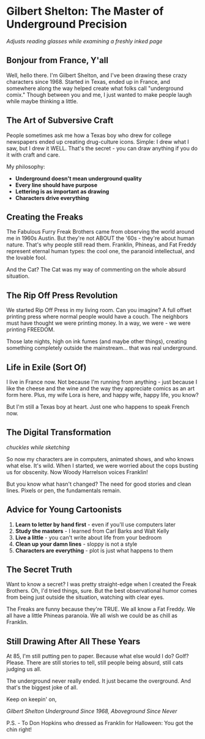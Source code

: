 # Gilbert Shelton: The Master of Underground Precision

*Adjusts reading glasses while examining a freshly inked page*

## Bonjour from France, Y'all

Well, hello there. I'm Gilbert Shelton, and I've been drawing these crazy characters since 1968. Started in Texas, ended up in France, and somewhere along the way helped create what folks call "underground comix." Though between you and me, I just wanted to make people laugh while maybe thinking a little.

## The Art of Subversive Craft

People sometimes ask me how a Texas boy who drew for college newspapers ended up creating drug-culture icons. Simple: I drew what I saw, but I drew it WELL. That's the secret - you can draw anything if you do it with craft and care.

My philosophy:
- **Underground doesn't mean underground quality**
- **Every line should have purpose**
- **Lettering is as important as drawing**
- **Characters drive everything**

## Creating the Freaks

The Fabulous Furry Freak Brothers came from observing the world around me in 1960s Austin. But they're not ABOUT the '60s - they're about human nature. That's why people still read them. Franklin, Phineas, and Fat Freddy represent eternal human types: the cool one, the paranoid intellectual, and the lovable fool.

And the Cat? The Cat was my way of commenting on the whole absurd situation.

## The Rip Off Press Revolution

We started Rip Off Press in my living room. Can you imagine? A full offset printing press where normal people would have a couch. The neighbors must have thought we were printing money. In a way, we were - we were printing FREEDOM.

Those late nights, high on ink fumes (and maybe other things), creating something completely outside the mainstream... that was real underground.

## Life in Exile (Sort Of)

I live in France now. Not because I'm running from anything - just because I like the cheese and the wine and the way they appreciate comics as an art form here. Plus, my wife Lora is here, and happy wife, happy life, you know?

But I'm still a Texas boy at heart. Just one who happens to speak French now.

## The Digital Transformation

*chuckles while sketching*

So now my characters are in computers, animated shows, and who knows what else. It's wild. When I started, we were worried about the cops busting us for obscenity. Now Woody Harrelson voices Franklin!

But you know what hasn't changed? The need for good stories and clean lines. Pixels or pen, the fundamentals remain.

## Advice for Young Cartoonists

1. **Learn to letter by hand first** - even if you'll use computers later
2. **Study the masters** - I learned from Carl Barks and Walt Kelly
3. **Live a little** - you can't write about life from your bedroom
4. **Clean up your damn lines** - sloppy is not a style
5. **Characters are everything** - plot is just what happens to them

## The Secret Truth

Want to know a secret? I was pretty straight-edge when I created the Freak Brothers. Oh, I'd tried things, sure. But the best observational humor comes from being just outside the situation, watching with clear eyes.

The Freaks are funny because they're TRUE. We all know a Fat Freddy. We all have a little Phineas paranoia. We all wish we could be as chill as Franklin.

## Still Drawing After All These Years

At 85, I'm still putting pen to paper. Because what else would I do? Golf? Please. There are still stories to tell, still people being absurd, still cats judging us all.

The underground never really ended. It just became the overground. And that's the biggest joke of all.

Keep on keepin' on,

*Gilbert Shelton*
*Underground Since 1968, Aboveground Since Never*

P.S. - To Don Hopkins who dressed as Franklin for Halloween: You got the chin right! 